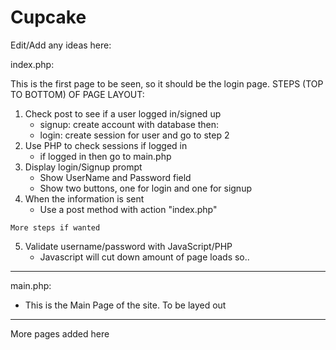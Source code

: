 # Cupcake
Edit/Add any ideas here:


index.php:

  This is the first page to be seen, so it should be the login page.
      STEPS (TOP TO BOTTOM) OF PAGE LAYOUT:
  1. Check post to see if a user logged in/signed up
        - signup: create account with database then:
        - login: create session for user and go to step 2
  2. Use PHP to check sessions if logged in
        - if logged in then go to main.php
  3. Display login/Signup prompt 
        - Show UserName and Password field
        - Show two buttons, one for login and one for signup
  4. When the information is sent
        - Use a post method with action "index.php"

    More steps if wanted
  5. Validate username/password with JavaScript/PHP
        - Javascript will cut down amount of page loads so..


-------------------

main.php:

  - This is the Main Page of the site. To be layed out


-------------------

More pages added here
